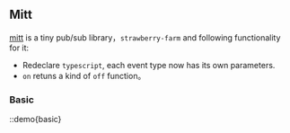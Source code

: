 ## Mitt

[mitt](https://www.npmjs.com/package/mitt) is a tiny pub/sub library，`strawberry-farm` and following functionality for it:

- Redeclare `typescript`, each event type now has its own parameters.
- `on` retuns a kind of `off` function。

### Basic

::demo{basic}
